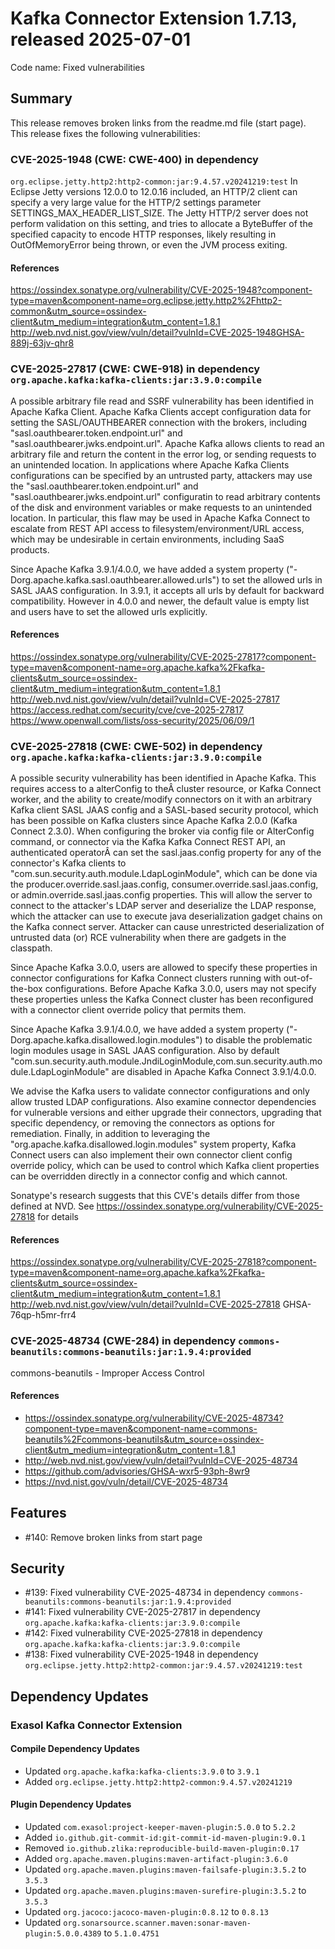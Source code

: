 # Kafka Connector Extension 1.7.13, released 2025-07-01

Code name: Fixed vulnerabilities

## Summary

This release removes broken links from the readme.md file (start page).
This release fixes the following vulnerabilities:

###  CVE-2025-1948 (CWE: CWE-400) in dependency 
`org.eclipse.jetty.http2:http2-common:jar:9.4.57.v20241219:test`
In Eclipse Jetty versions 12.0.0 to 12.0.16 included, an HTTP/2 client can specify a very large value for the HTTP/2 settings parameter SETTINGS_MAX_HEADER_LIST_SIZE.
The Jetty HTTP/2 server does not perform validation on this setting, and tries to allocate a ByteBuffer of the specified capacity to encode HTTP responses, likely resulting in OutOfMemoryError being thrown, or even the JVM process exiting.

#### References
https://ossindex.sonatype.org/vulnerability/CVE-2025-1948?component-type=maven&component-name=org.eclipse.jetty.http2%2Fhttp2-common&utm_source=ossindex-client&utm_medium=integration&utm_content=1.8.1
http://web.nvd.nist.gov/view/vuln/detail?vulnId=CVE-2025-1948GHSA-889j-63jv-qhr8

###  CVE-2025-27817 (CWE: CWE-918) in dependency `org.apache.kafka:kafka-clients:jar:3.9.0:compile`
A possible arbitrary file read and SSRF vulnerability has been identified in Apache Kafka Client. Apache Kafka Clients accept configuration data for setting the SASL/OAUTHBEARER connection with the brokers, including "sasl.oauthbearer.token.endpoint.url" and "sasl.oauthbearer.jwks.endpoint.url". Apache Kafka allows clients to read an arbitrary file and return the content in the error log, or sending requests to an unintended location. In applications where Apache Kafka Clients configurations can be specified by an untrusted party, attackers may use the "sasl.oauthbearer.token.endpoint.url" and "sasl.oauthbearer.jwks.endpoint.url" configuratin to read arbitrary contents of the disk and environment variables or make requests to an unintended location. In particular, this flaw may be used in Apache Kafka Connect to escalate from REST API access to filesystem/environment/URL access, which may be undesirable in certain environments, including SaaS products.

Since Apache Kafka 3.9.1/4.0.0, we have added a system property ("-Dorg.apache.kafka.sasl.oauthbearer.allowed.urls") to set the allowed urls in SASL JAAS configuration. In 3.9.1, it accepts all urls by default for backward compatibility. However in 4.0.0 and newer, the default value is empty list and users have to set the allowed urls explicitly.

#### References
https://ossindex.sonatype.org/vulnerability/CVE-2025-27817?component-type=maven&component-name=org.apache.kafka%2Fkafka-clients&utm_source=ossindex-client&utm_medium=integration&utm_content=1.8.1
http://web.nvd.nist.gov/view/vuln/detail?vulnId=CVE-2025-27817
https://access.redhat.com/security/cve/cve-2025-27817
https://www.openwall.com/lists/oss-security/2025/06/09/1

### CVE-2025-27818 (CWE: CWE-502) in dependency `org.apache.kafka:kafka-clients:jar:3.9.0:compile`
A possible security vulnerability has been identified in Apache Kafka.
This requires access to a alterConfig to theÂ cluster resource, or Kafka Connect worker, and the ability to create/modify connectors on it with an arbitrary Kafka client SASL JAAS config
and a SASL-based security protocol, which has been possible on Kafka clusters since Apache Kafka 2.0.0 (Kafka Connect 2.3.0).
When configuring the broker via config file or AlterConfig command, or connector via the Kafka Kafka Connect REST API, an authenticated operatorÂ can set the sasl.jaas.config
property for any of the connector's Kafka clients to "com.sun.security.auth.module.LdapLoginModule", which can be done via the
producer.override.sasl.jaas.config, consumer.override.sasl.jaas.config, or admin.override.sasl.jaas.config properties.
This will allow the server to connect to the attacker's LDAP server
and deserialize the LDAP response, which the attacker can use to execute java deserialization gadget chains on the Kafka connect server.
Attacker can cause unrestricted deserialization of untrusted data (or) RCE vulnerability when there are gadgets in the classpath.

Since Apache Kafka 3.0.0, users are allowed to specify these properties in connector configurations for Kafka Connect clusters running with out-of-the-box
configurations. Before Apache Kafka 3.0.0, users may not specify these properties unless the Kafka Connect cluster has been reconfigured with a connector
client override policy that permits them.

Since Apache Kafka 3.9.1/4.0.0, we have added a system property ("-Dorg.apache.kafka.disallowed.login.modules") to disable the problematic login modules usage
in SASL JAAS configuration. Also by default "com.sun.security.auth.module.JndiLoginModule,com.sun.security.auth.module.LdapLoginModule" are disabled in Apache Kafka Connect 3.9.1/4.0.0.

We advise the Kafka users to validate connector configurations and only allow trusted LDAP configurations. Also examine connector dependencies for
vulnerable versions and either upgrade their connectors, upgrading that specific dependency, or removing the connectors as options for remediation. Finally,
in addition to leveraging the "org.apache.kafka.disallowed.login.modules" system property, Kafka Connect users can also implement their own connector
client config override policy, which can be used to control which Kafka client properties can be overridden directly in a connector config and which cannot.

Sonatype's research suggests that this CVE's details differ from those defined at NVD. See https://ossindex.sonatype.org/vulnerability/CVE-2025-27818 for details

#### References
https://ossindex.sonatype.org/vulnerability/CVE-2025-27818?component-type=maven&component-name=org.apache.kafka%2Fkafka-clients&utm_source=ossindex-client&utm_medium=integration&utm_content=1.8.1
http://web.nvd.nist.gov/view/vuln/detail?vulnId=CVE-2025-27818
GHSA-76qp-h5mr-frr4

### CVE-2025-48734 (CWE-284) in dependency `commons-beanutils:commons-beanutils:jar:1.9.4:provided`
commons-beanutils - Improper Access Control

#### References
* https://ossindex.sonatype.org/vulnerability/CVE-2025-48734?component-type=maven&component-name=commons-beanutils%2Fcommons-beanutils&utm_source=ossindex-client&utm_medium=integration&utm_content=1.8.1
* http://web.nvd.nist.gov/view/vuln/detail?vulnId=CVE-2025-48734
* https://github.com/advisories/GHSA-wxr5-93ph-8wr9
* https://nvd.nist.gov/vuln/detail/CVE-2025-48734


## Features

* #140: Remove broken links from start page

## Security

* #139: Fixed vulnerability CVE-2025-48734 in dependency `commons-beanutils:commons-beanutils:jar:1.9.4:provided`
* #141: Fixed vulnerability CVE-2025-27817 in dependency `org.apache.kafka:kafka-clients:jar:3.9.0:compile`
* #142: Fixed vulnerability CVE-2025-27818 in dependency `org.apache.kafka:kafka-clients:jar:3.9.0:compile`
* #138: Fixed vulnerability CVE-2025-1948 in dependency `org.eclipse.jetty.http2:http2-common:jar:9.4.57.v20241219:test`

## Dependency Updates

### Exasol Kafka Connector Extension

#### Compile Dependency Updates

* Updated `org.apache.kafka:kafka-clients:3.9.0` to `3.9.1`
* Added `org.eclipse.jetty.http2:http2-common:9.4.57.v20241219`

#### Plugin Dependency Updates

* Updated `com.exasol:project-keeper-maven-plugin:5.0.0` to `5.2.2`
* Added `io.github.git-commit-id:git-commit-id-maven-plugin:9.0.1`
* Removed `io.github.zlika:reproducible-build-maven-plugin:0.17`
* Added `org.apache.maven.plugins:maven-artifact-plugin:3.6.0`
* Updated `org.apache.maven.plugins:maven-failsafe-plugin:3.5.2` to `3.5.3`
* Updated `org.apache.maven.plugins:maven-surefire-plugin:3.5.2` to `3.5.3`
* Updated `org.jacoco:jacoco-maven-plugin:0.8.12` to `0.8.13`
* Updated `org.sonarsource.scanner.maven:sonar-maven-plugin:5.0.0.4389` to `5.1.0.4751`
